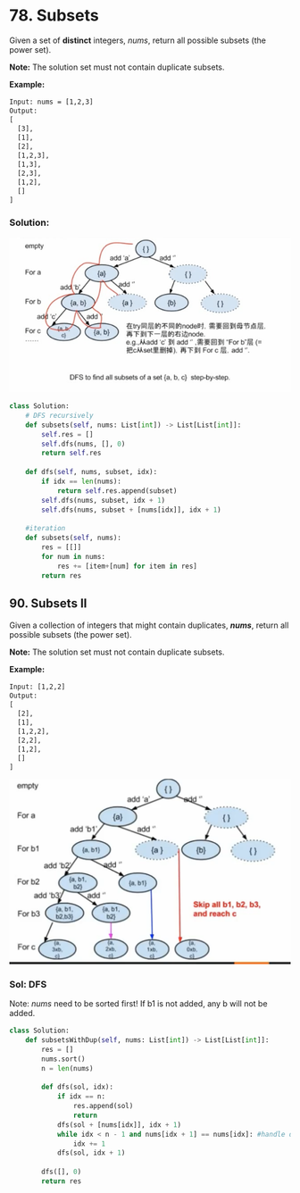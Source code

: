 # 78. Subsets

Given a set of **distinct** integers, _nums_, return all possible subsets \(the power set\).

**Note:** The solution set must not contain duplicate subsets.

**Example:**

```text
Input: nums = [1,2,3]
Output:
[
  [3],
  [1],
  [2],
  [1,2,3],
  [1,3],
  [2,3],
  [1,2],
  []
]
```

### Solution:

![](../../.gitbook/assets/image%20%2814%29.png)

```python
class Solution:
    # DFS recursively 
    def subsets(self, nums: List[int]) -> List[List[int]]:
        self.res = []
        self.dfs(nums, [], 0)
        return self.res
        
    def dfs(self, nums, subset, idx):
        if idx == len(nums):
            return self.res.append(subset)
        self.dfs(nums, subset, idx + 1)           
        self.dfs(nums, subset + [nums[idx]], idx + 1)  
       
    #iteration
    def subsets(self, nums):
        res = [[]]
        for num in nums:
            res += [item+[num] for item in res]
        return res
```

## 90. Subsets II

Given a collection of integers that might contain duplicates, _**nums**_, return all possible subsets \(the power set\).

**Note:** The solution set must not contain duplicate subsets.

**Example:**

```text
Input: [1,2,2]
Output:
[
  [2],
  [1],
  [1,2,2],
  [2,2],
  [1,2],
  []
]
```

![](../../.gitbook/assets/image%20%2823%29.png)

### Sol: DFS

Note: _nums_ need to be sorted first! If b1 is not added, any b will not be added.

```python
class Solution:
    def subsetsWithDup(self, nums: List[int]) -> List[List[int]]:
        res = []
        nums.sort()
        n = len(nums)
        
        def dfs(sol, idx):
            if idx == n:
                res.append(sol)
                return
            dfs(sol + [nums[idx]], idx + 1)
            while idx < n - 1 and nums[idx + 1] == nums[idx]: #handle duplicate
                idx += 1
            dfs(sol, idx + 1)
            
        dfs([], 0)
        return res
```

